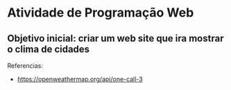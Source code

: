 # Atividade de Programação Web

## Objetivo inicial: criar um web site que ira mostrar o clima de cidades

Referencias:
- https://openweathermap.org/api/one-call-3
